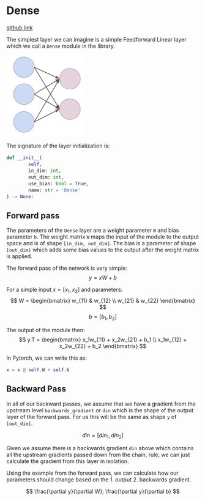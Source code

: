 # Dense
[github link](https://github.com/colecgulino/numpy-nn/blob/main/nn/dense.py)

The simplest layer we can imagine is a simple Feedforward Linear layer which we call a `Dense` module in the library.

<img src="images/dense.png" width="200">

The signature of the layer initialization is:
```python
def __init__(
        self,
        in_dim: int,
        out_dim: int,
        use_bias: bool = True,
        name: str = 'Dense'
) -> None:
```

## Forward pass
The parameters of the `Dense` layer are a weight parameter `W` and bias parameter `b`. The weight matrix `W` maps the input of the module to the output space and is of shape `[in_dim, out_dim]`. The bias is a parameter of shape `[out_dim]` which adds some bias values to the output after the weight matrix is applied.

The forward pass of the network is very simple:
$$
y = xW + b
$$

For a simple input $x = [x_1, x_2]$ and parameters:
$$
W = \begin{bmatrix}
w_{11} & w_{12} \\
w_{21} & w_{22}
\end{bmatrix}
$$
$$
b = [b_1, b_2]
$$

The output of the module then:
$$
y.T = \begin{bmatrix}
x_1w_{11} + x_2w_{21} + b_1 \\
x_1w_{12} + x_2w_{22} + b_2
\end{bmatrix}
$$

In Pytorch, we can write this as:
```python
x = x @ self.W + self.b
```

## Backward Pass

In all of our backward passes, we assume that we have a gradient from the upstream level `backwards_gradient` or `din` which is the shape of the output layer of the forward pass. For us this will be the same as shape `y` of `[out_dim]`. 

$$
din = [din_1, din_2]
$$

Given we assume there is a backwards gradient `din` above which contains all the upstream gradients passed down from the chain, rule, we can just calculate the gradient from this layer in isolation.

Using the example from the forward pass, we can calculate how our parameters should change based on the 1. output 2. backwards gradient.

$$
\frac{\partial y}{\partial W}; \frac{\partial y}{\partial b}
$$
